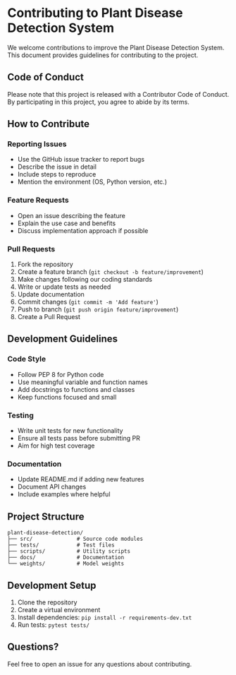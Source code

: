# Contributing to Plant Disease Detection System

We welcome contributions to improve the Plant Disease Detection System. This document provides guidelines for contributing to the project.

## Code of Conduct

Please note that this project is released with a Contributor Code of Conduct. By participating in this project, you agree to abide by its terms.

## How to Contribute

### Reporting Issues

- Use the GitHub issue tracker to report bugs
- Describe the issue in detail
- Include steps to reproduce
- Mention the environment (OS, Python version, etc.)

### Feature Requests

- Open an issue describing the feature
- Explain the use case and benefits
- Discuss implementation approach if possible

### Pull Requests

1. Fork the repository
2. Create a feature branch (`git checkout -b feature/improvement`)
3. Make changes following our coding standards
4. Write or update tests as needed
5. Update documentation
6. Commit changes (`git commit -m 'Add feature'`)
7. Push to branch (`git push origin feature/improvement`)
8. Create a Pull Request

## Development Guidelines

### Code Style

- Follow PEP 8 for Python code
- Use meaningful variable and function names
- Add docstrings to functions and classes
- Keep functions focused and small

### Testing

- Write unit tests for new functionality
- Ensure all tests pass before submitting PR
- Aim for high test coverage

### Documentation

- Update README.md if adding new features
- Document API changes
- Include examples where helpful

## Project Structure

```
plant-disease-detection/
├── src/              # Source code modules
├── tests/            # Test files
├── scripts/          # Utility scripts
├── docs/             # Documentation
└── weights/          # Model weights
```

## Development Setup

1. Clone the repository
2. Create a virtual environment
3. Install dependencies: `pip install -r requirements-dev.txt`
4. Run tests: `pytest tests/`

## Questions?

Feel free to open an issue for any questions about contributing.